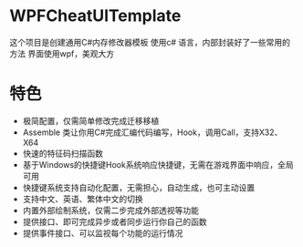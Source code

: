 # WPFCheatUITemplate

这个项目是创建通用C#内存修改器模板
使用c# 语言，内部封装好了一些常用的方法
界面使用wpf，美观大方

# 特色

- 极简配置，仅需简单修改完成迁移移植
- Assemble 类让你用C#完成汇编代码编写，Hook，调用Call，支持X32、X64
- 快速的特征码扫描函数
- 基于Windows的快捷键Hook系统响应快捷键，无需在游戏界面中响应，全局可用
- 快捷键系统支持自动化配置，无需担心，自动生成，也可主动设置
- 支持中文、英语、繁体中文的切换
- 内置外部绘制系统，仅需二步完成外部透视等功能
- 提供接口、即可完成异步或者同步运行你自己的函数
- 提供事件接口、可以监视每个功能的运行情况

